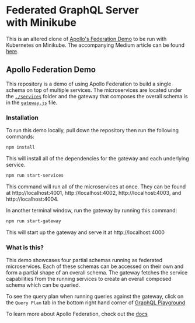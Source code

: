 # Federated GraphQL Server with Minikube

This is an altered clone of [Apollo's Federation Demo](https://github.com/apollographql/federation-demo) to be run with Kubernetes on Minikube. The accompanying Medium article can be found [here](https://medium.com/webill/run-a-federated-graphql-server-with-minikube-1d0f913ee8a8).

## Apollo Federation Demo

This repository is a demo of using Apollo Federation to build a single schema on top of multiple services. The microservices are located under the [`./services`](./services/) folder and the gateway that composes the overall schema is in the [`gateway.js`](./gateway.js) file.

### Installation

To run this demo locally, pull down the repository then run the following commands:

```sh
npm install
```

This will install all of the dependencies for the gateway and each underlying service.

```sh
npm run start-services
```

This command will run all of the microservices at once. They can be found at http://localhost:4001, http://localhost:4002, http://localhost:4003, and http://localhost:4004.

In another terminal window, run the gateway by running this command:

```sh
npm run start-gateway
```

This will start up the gateway and serve it at http://localhost:4000

### What is this?

This demo showcases four partial schemas running as federated microservices. Each of these schemas can be accessed on their own and form a partial shape of an overall schema. The gateway fetches the service capabilities from the running services to create an overall composed schema which can be queried. 

To see the query plan when running queries against the gateway, click on the `Query Plan` tab in the bottom right hand corner of [GraphQL Playground](http://localhost:4000)

To learn more about Apollo Federation, check out the [docs](https://www.apollographql.com/docs/apollo-server/federation/introduction)